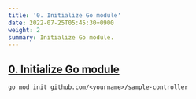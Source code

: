 ```yaml
---
title: '0. Initialize Go module'
date: 2022-07-25T05:45:30+0900
weight: 2
summary: Initialize Go module.
---
```


## [0. Initialize Go module](https://github.com/nakamasato/sample-controller/commit/1169c6077487fa82b86cb84f069dfc83c762e406)

```
go mod init github.com/<yourname>/sample-controller
```
